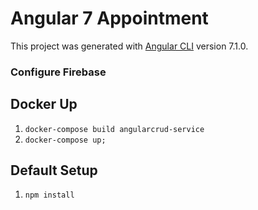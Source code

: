 # Angular 7 Appointment

This project was generated with [Angular CLI](https://github.com/angular/angular-cli) version 7.1.0.

### Configure Firebase

## Docker Up

1) `docker-compose build angularcrud-service`
2) `docker-compose up;`

## Default Setup

1) `npm install`
